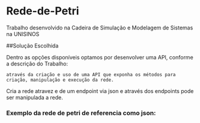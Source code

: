 # Rede-de-Petri
Trabalho desenvolvido na Cadeira de Simulação e Modelagem de Sistemas na UNISINOS

##Solução Escolhida

Dentro as opções disponíveis optamos por desenvolver uma API, conforme a descrição do Trabalho:

`através da criação e uso de uma API que exponha os métodos para criação,
manipulação e execução da rede.`

Cria a rede atravez e de um endpoint via json e através dos endpoints pode ser manipulada a rede.

### Exemplo da rede de petri de referencia como json:



